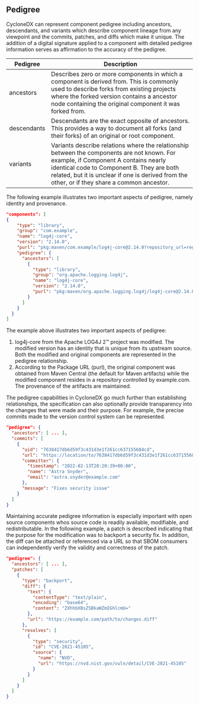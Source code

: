 ## Pedigree
CycloneDX can represent component pedigree including ancestors, descendants, and variants which describe component 
lineage from any viewpoint and the commits, patches, and diffs which make it unique. The addition of a digital signature 
applied to a component with detailed pedigree information serves as affirmation to the accuracy of the pedigree.


| **Pedigree** | **Description**                                                                                                                                                                                                                                                                    |
|--------------|------------------------------------------------------------------------------------------------------------------------------------------------------------------------------------------------------------------------------------------------------------------------------------|
| ancestors    | Describes zero or more components in which a component is derived from. This is commonly used to describe forks from existing projects where the forked version contains a ancestor node containing the original component it was forked from.                                     |
| descendants  | Descendants are the exact opposite of ancestors. This provides a way to document all forks (and their forks) of an original or root component.                                                                                                                                     |
| variants     | Variants describe relations where the relationship between the components are not known. For example, if Component A contains nearly identical code to Component B. They are both related, but it is unclear if one is derived from the other, or if they share a common ancestor. |

The following example illustrates two important aspects of pedigree, namely identity and provenance.

```json
"components": [
{
    "type": "library", 
    "group": "com.example",
    "name": "log4j-core",
    "version": "2.14.0",
    "purl": "pkg:maven/com.example/log4j-core@2.14.0?repository_url=registry.example.com",
    "pedigree": {
      "ancestors": [
        {
          "type": "library",
          "group": "org.apache.logging.log4j",
          "name": "log4j-core",
          "version": "2.14.0",
          "purl": "pkg:maven/org.apache.logging.log4j/log4j-core@2.14.0"
        }
      ]
    }
  }
]
```

The example above illustrates two important aspects of pedigree:
1) log4j-core from the Apache LOG4J 2™ project was modified. The modified version has an identity that is unique from its upstream source. Both the modified and original components are represented in the pedigree relationship.
2) According to the Package URL (purl), the original component was obtained from Maven Central (the default for Maven artifacts) while the modified component resides in a repository controlled by example.com. The provenance of the artifacts are maintained.

The pedigree capabilities in CycloneDX go much further than establishing relationships, the specification can also 
optionally provide transparency into the changes that were made and their purpose. For example, the precise commits 
made to the version control system can be represented.

```json
"pedigree": {
  "ancestors": [ ... ],
  "commits": [
    {
      "uid": "7638417db6d59f3c431d3e1f261cc637155684cd",
      "url": "https://location/to/7638417db6d59f3c431d3e1f261cc637155684cd",
      "committer": {
        "timestamp": "2022-02-13T20:20:39+00:00",
        "name": "Astra Snyder",
        "email": "astra.snyder@example.com"
      },
      "message": "Fixes security issue"
    }
  ]
}
```

Maintaining accurate pedigree information is especially important with open source components whos source code is readily
available, modifiable, and redistributable. In the following example, a patch is described indicating that the purpose for
the modification was to backport a security fix. In addition, the diff can be attached or referenced via a URL so that
SBOM consumers can independently verify the validity and correctness of the patch.

```json
"pedigree": {
  "ancestors": [ ... ],
  "patches": [
    {
      "type": "backport",
      "diff": {
        "text": {
          "contentType": "text/plain",
          "encoding": "base64",
          "content": "ZXhhbXBsZSBkaWZmIGhlcmU="
        },
        "url": "https://example.com/path/to/changes.diff"
      },
      "resolves": [
        {
          "type": "security",
          "id": "CVE-2021-45105",
          "source": {
            "name": "NVD",
            "url": "https://nvd.nist.gov/vuln/detail/CVE-2021-45105"
          }
        }
      ]
    }
  ]
}
```

<div style="page-break-after: always; visibility: hidden">
\newpage
</div>